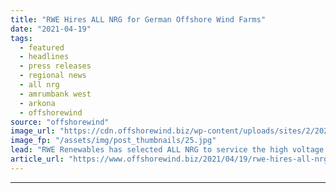 ```yaml
---
title: "RWE Hires ALL NRG for German Offshore Wind Farms"
date: "2021-04-19"
tags: 
  - featured
  - headlines
  - press releases
  - regional news
  - all nrg
  - amrumbank west
  - arkona
  - offshorewind
source: "offshorewind"
image_url: "https://cdn.offshorewind.biz/wp-content/uploads/sites/2/2021/04/19122002/RWE-Hires-ALL-NRG-for-German-Offshore-Wind-Farms.jpg"
image_fp: "/assets/img/post_thumbnails/25.jpg"
lead: "RWE Renewables has selected ALL NRG to service the high voltage systems at the"
article_url: "https://www.offshorewind.biz/2021/04/19/rwe-hires-all-nrg-for-german-offshore-wind-farms/"
---
```


---
